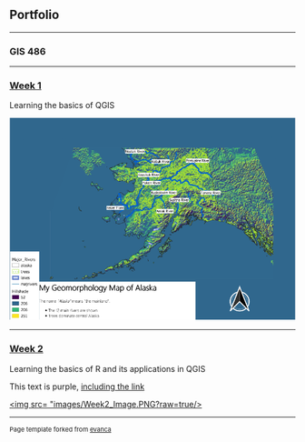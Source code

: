 ## Portfolio

---

### GIS 486 

---
### [Week 1](/pdf/Week_1_Merged.pdf)
<div class = "text-green">
Learning the basics of QGIS
</div>

[<img src="images/Geo_Map.PNG?raw=true"/>](/pdf/Week_1_Merged.pdf)

---
### [Week 2](pdf/Crookshank_Week2_Merged.pdf)

Learning the basics of R and its applications in QGIS

<div class="text-purple">
  This text is purple, <a href="#" class="text-inherit">including the link</a>
</div>


[<img src= "images/Week2_Image.PNG?raw=true/>](pdf/Crookshank_Week2_Merged.pdf)

---
<p style="font-size:11px">Page template forked from <a href="https://github.com/evanca/quick-portfolio">evanca</a></p>
<!-- Remove above link if you don't want to attibute -->
